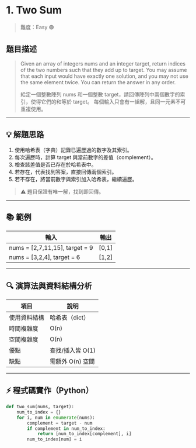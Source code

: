 # 1. Two Sum

> 難度：Easy 🟢

## 題目描述
> Given an array of integers nums and an integer target, return indices of the two numbers such that they add up to target.
> You may assume that each input would have exactly one solution, and you may not use the same element twice.
> You can return the answer in any order.
>
> 給定一個整數陣列 nums 和一個整數 target，請回傳陣列中兩個數字的索引，使得它們的和等於 target。
> 每個輸入只會有一組解，且同一元素不可重複使用。

---

## 💡 解題思路
1. 使用哈希表（字典）記錄已遍歷過的數字及其索引。
2. 每次遍歷時，計算 target 與當前數字的差值（complement）。
3. 檢查該差值是否已存在於哈希表中。
4. 若存在，代表找到答案，直接回傳兩個索引。
5. 若不存在，將當前數字與索引加入哈希表，繼續遍歷。

> ⚠️ 題目保證有唯一解，找到即回傳。

---

## 📚 範例

| 輸入 | 輸出 |
|------------------|---------|
| nums = [2,7,11,15], target = 9 | [0,1]  |
| nums = [3,2,4], target = 6     | [1,2]  |

---

## 🔍 演算法與資料結構分析

| 項目         | 說明                |
|--------------|---------------------|
| 使用資料結構 | 哈希表（dict）      |
| 時間複雜度   | O(n)                |
| 空間複雜度   | O(n)                |
| 優點         | 查找/插入皆 O(1)    |
| 缺點         | 需額外 O(n) 空間    |

---

## ⚡ 程式碼實作（Python）

```python
def two_sum(nums, target):
    num_to_index = {}
    for i, num in enumerate(nums):
        complement = target - num
        if complement in num_to_index:
            return [num_to_index[complement], i]
        num_to_index[num] = i
```
